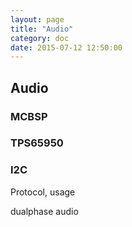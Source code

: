 ```yaml
---
layout: page
title: "Audio"
category: doc
date: 2015-07-12 12:50:00
---
```


## Audio

### MCBSP

### TPS65950

### I2C
Protocol, usage

dualphase audio



